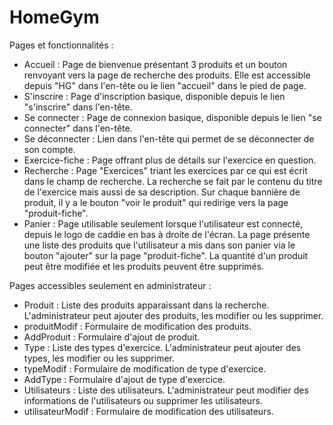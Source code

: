 # HomeGym
Pages et fonctionnalités :<br>
- Accueil : Page de bienvenue présentant 3 produits et un bouton renvoyant vers la page de recherche des produits. Elle est accessible depuis "HG" dans l'en-tête ou le lien "accueil" dans le pied de page.<br>
- S'inscrire : Page d'inscription basique, disponible depuis le lien "s'inscrire" dans l'en-tête.<br>
- Se connecter : Page de connexion basique, disponible depuis le lien "se connecter" dans l'en-tête.<br>
- Se déconnecter : Lien dans l'en-tête qui permet de se déconnecter de son compte.<br>
- Exercice-fiche : Page offrant plus de détails sur l'exercice en question.<br>
- Recherche : Page "Exercices" triant les exercices par ce qui est écrit dans le champ de recherche. La recherche se fait par le contenu du titre de l'exercice mais aussi de sa description. Sur chaque bannière de produit, il y a le bouton "voir le produit" qui redirige vers la page "produit-fiche".<br>
- Panier : Page utilisable seulement lorsque l'utilisateur est connecté, depuis le logo de caddie en bas à droite de l'écran. La page présente une liste des produits que l'utilisateur a mis dans son panier via le bouton "ajouter" sur la page "produit-fiche". La quantité d'un produit peut être modifiée et les produits peuvent être supprimés.<br>

Pages accessibles seulement en administrateur :<br>
- Produit : Liste des produits apparaissant dans la recherche. L'administrateur peut ajouter des produits, les modifier ou les supprimer.<br>
- produitModif : Formulaire de modification des produits.<br>
- AddProduit : Formulaire d'ajout de produit.<br>
- Type : Liste des types d'exercice. L'administrateur peut ajouter des types, les modifier ou les supprimer.<br>
- typeModif : Formulaire de modification de type d'exercice.<br>
- AddType : Formulaire d'ajout de type d'exercice.<br>
- Utilisateurs : Liste des utilisateurs. L'administrateur peut modifier des informations de l'utilisateurs ou supprimer les utilisateurs.<br>
- utilisateurModif : Formulaire de modification des utilisateurs.<br>
